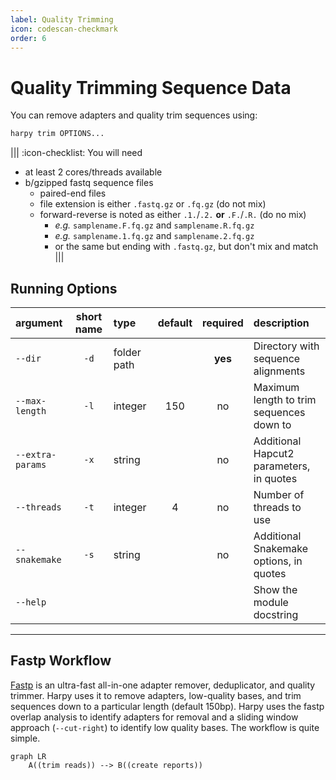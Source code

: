 ```yaml
---
label: Quality Trimming
icon: codescan-checkmark
order: 6
---
```


# Quality Trimming Sequence Data
You can remove adapters and quality trim sequences using:
```bash
harpy trim OPTIONS... 
```
|||  :icon-checklist: You will need
- at least 2 cores/threads available
- b/gzipped fastq sequence files
    - paired-end files
    - file extension is either `.fastq.gz` or `.fq.gz` (do not mix)
    - forward-reverse is noted as either `.1.`/`.2.` **or** `.F.`/`.R.` (do no mix)
        - _e.g._ `samplename.F.fq.gz` and `samplename.R.fq.gz`
        - _e.g._ `samplename.1.fq.gz` and `samplename.2.fq.gz`
        - or the same but ending with `.fastq.gz`, but don't mix and match
|||

## Running Options
| argument         | short name | type        | default | required | description                              |
|:-----------------|:----------:|:------------|:-------:|:--------:|:-----------------------------------------|
| `--dir`          |    `-d`    | folder path |         | **yes**  | Directory with sequence alignments       |
| `--max-length`   |    `-l`    | integer     |   150   |    no    | Maximum length to trim sequences down to |
| `--extra-params` |    `-x`    | string      |         |    no    | Additional Hapcut2 parameters, in quotes |
| `--threads`      |    `-t`    | integer     |    4    |    no    | Number of threads to use                 |
| `--snakemake`    |    `-s`    | string      |         |    no    | Additional Snakemake options, in quotes  |
| `--help`         |            |             |         |          | Show the module docstring                |

---
## Fastp Workflow
[Fastp](https://github.com/OpenGene/fastp) is an ultra-fast all-in-one adapter remover, deduplicator, 
and quality trimmer. Harpy uses it to remove adapters, low-quality bases, and trim sequences down to a particular
length (default 150bp). Harpy uses the fastp overlap analysis to identify adapters for removal and a sliding window
approach (`--cut-right`) to identify low quality bases. The workflow is quite simple.

```mermaid
graph LR
    A((trim reads)) --> B((create reports))
```